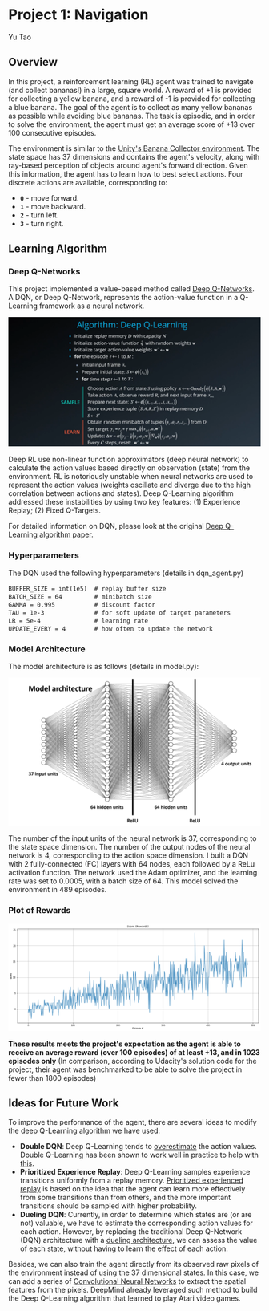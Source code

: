 # Project 1: Navigation
Yu Tao

## Overview

In this project, a reinforcement learning (RL) agent was trained to navigate (and collect bananas!) in a large, square world. A reward of +1 is provided for collecting a yellow banana, and a reward of -1 is provided for collecting a blue banana. The goal of the agent is to collect as many yellow bananas as possible while avoiding blue bananas. The task is episodic, and in order to solve the environment, the agent must get an average score of +13 over 100 consecutive episodes.

The environment is similar to the [Unity's Banana Collector environment](https://github.com/Unity-Technologies/ml-agents/blob/master/docs/Learning-Environment-Examples.md#banana-collector). The state space has 37 dimensions and contains the agent's velocity, along with ray-based perception of objects around agent's forward direction. Given this information, the agent has to learn how to best select actions. Four discrete actions are available, corresponding to:
- **`0`** - move forward.
- **`1`** - move backward.
- **`2`** - turn left.
- **`3`** - turn right.

## Learning Algorithm

### Deep Q-Networks

This project implemented a value-based method called [Deep Q-Networks](https://en.wikipedia.org/wiki/Q-learning). A DQN, or Deep Q-Network, represents the action-value function in a Q-Learning framework as a neural network.

![DQN algorithm](./images/DQN_algorithm.png)

Deep RL use non-linear function approximators (deep neural network) to calculate the action values based directly on observation (state) from the environment. RL is notoriously unstable when neural networks are used to represent the action values (weights oscillate and diverge due to the high correlation between actions and states). Deep Q-Learning algorithm addressed these instabilities by using two key features: (1) Experience Replay; (2) Fixed Q-Targets.

For detailed information on DQN, please look at the original [Deep Q-Learning algorithm paper](https://storage.googleapis.com/deepmind-media/dqn/DQNNaturePaper.pdf).

### Hyperparameters

The DQN used the following hyperparameters (details in dqn_agent.py)

```
BUFFER_SIZE = int(1e5)  # replay buffer size
BATCH_SIZE = 64         # minibatch size 
GAMMA = 0.995           # discount factor 
TAU = 1e-3              # for soft update of target parameters
LR = 5e-4               # learning rate 
UPDATE_EVERY = 4        # how often to update the network
```

### Model Architecture

The model architecture is as follows (details in model.py):

![DQN model](./images/Model.png)

The number of the input units of the neural network is 37, corresponding to the state space dimension. The number of the output nodes of the neural network is 4, corresponding to the action space dimension. I built a DQN with 2 fully-connected (FC) layers with 64 nodes, each followed by a ReLu activation function. The network used the Adam optimizer, and the learning rate was set to 0.0005, with a batch size of 64. This model solved the environment in 489 episodes.


### Plot of Rewards

![DQN score](./images/Score.png)





**These results meets the project's expectation as the agent is able to receive an average reward (over 100 episodes) of at least +13, and in 1023 episodes only** (In comparison, according to Udacity's solution code for the project, their agent was benchmarked to be able to solve the project in fewer than 1800 episodes)

## Ideas for Future Work

To improve the performance of the agent, there are several ideas to modify the deep Q-Learning algorithm we have used:
-	**Double DQN**: Deep Q-Learning tends to [overestimate](https://www.ri.cmu.edu/pub_files/pub1/thrun_sebastian_1993_1/thrun_sebastian_1993_1.pdf) the action values. Double Q-Learning has been shown to work well in practice to help with [this](https://arxiv.org/abs/1509.06461).
-	**Prioritized Experience Replay**: Deep Q-Learning samples experience transitions uniformly from a replay memory. [Prioritized experienced replay](https://arxiv.org/abs/1511.05952) is based on the idea that the agent can learn more effectively from some transitions than from others, and the more important transitions should be sampled with higher probability.
-	**Dueling DQN**: Currently, in order to determine which states are (or are not) valuable, we have to estimate the corresponding action values for each action. However, by replacing the traditional Deep Q-Network (DQN) architecture with a [dueling architecture](https://arxiv.org/abs/1511.06581), we can assess the value of each state, without having to learn the effect of each action.

Besides, we can also train the agent directly from its observed raw pixels of the environment instead of using the 37 dimensional states. In this case, we can add a series of [Convolutional Neural Networks](https://en.wikipedia.org/wiki/Convolutional_neural_network) to extract the spatial features from the pixels. DeepMind already leveraged such method to build the Deep Q-Learning algorithm that learned to play Atari video games.
